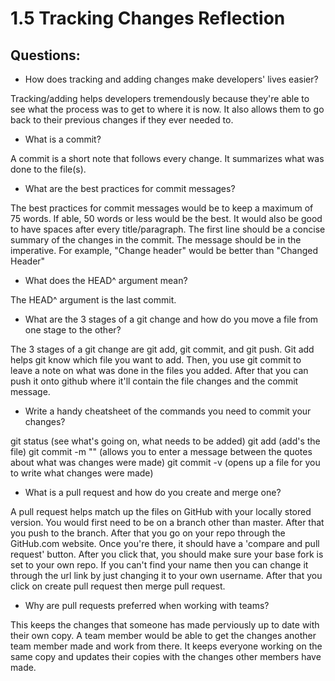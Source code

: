 # 1.5 Tracking Changes Reflection

## Questions:

- How does tracking and adding changes make developers' lives easier?

Tracking/adding helps developers tremendously because they're able to see what the process was to get to where it is now. It also allows them to go back to their previous changes if they ever needed to.

- What is a commit?

A commit is a short note that follows every change. It summarizes what was done to the file(s).

- What are the best practices for commit messages?

The best practices for commit messages would be to keep a maximum of 75 words. If able, 50 words or less would be the best. It would also be good to have spaces after every title/paragraph. The first line should be a concise summary of the changes in the commit. The message should be in the imperative. For example, "Change header" would be better than "Changed Header"

- What does the HEAD^ argument mean?

The HEAD^ argument is the last commit.

- What are the 3 stages of a git change and how do you move a file from one stage to the other?

The 3 stages of a git change are git add, git commit, and git push. Git add helps git know which file you want to add. Then, you use git commit to leave a note on what was done in the files you added. After that you can push it onto github where it'll contain the file changes and the commit message.

- Write a handy cheatsheet of the commands you need to commit your changes?

git status (see what's going on, what needs to be added)
git add (add's the file)
git commit -m "" (allows you to enter a message between the quotes about what was changes were made)
git commit -v (opens up a file for you to write what changes were made)

- What is a pull request and how do you create and merge one?

A pull request helps match up the files on GitHub with your locally stored version. You would first need to be on a branch other than master. After that you push to the branch. After that you go on your repo through the GitHub.com website. Once you're there, it should have a 'compare and pull request' button. After you click that, you should make sure your base fork is set to your own repo. If you can't find your name then you can change it through the url link by just changing it to your own username. After that you click on create pull request then merge pull request.

- Why are pull requests preferred when working with teams?

This keeps the changes that someone has made perviously up to date with their own copy. A team member would be able to get the changes another team member made and work from there. It keeps everyone working on the same copy and updates their copies with the changes other members have made.

